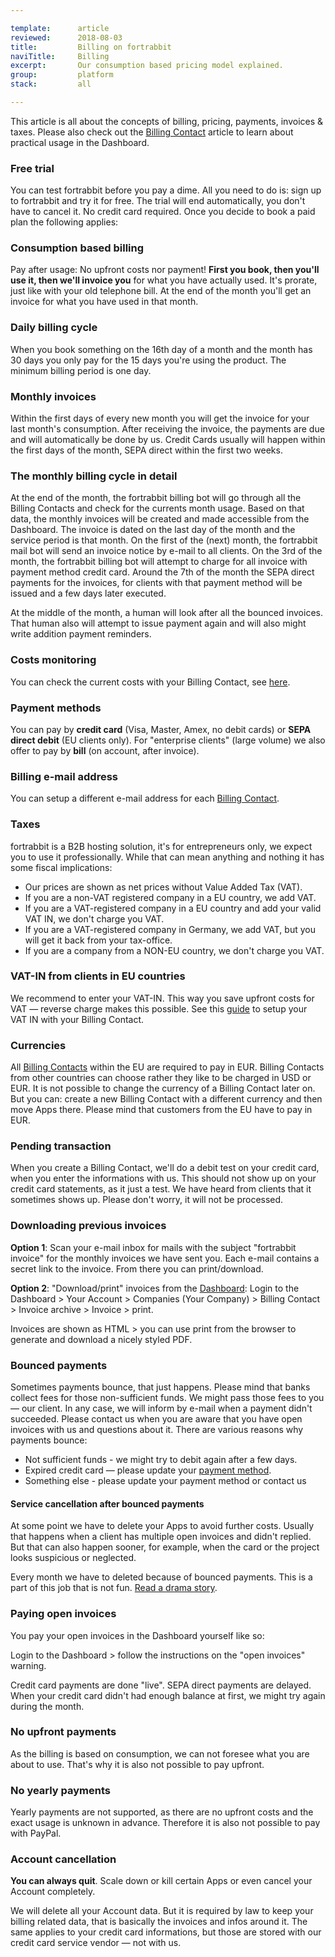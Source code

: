 ```yaml
---

template:      article
reviewed:      2018-08-03
title:         Billing on fortrabbit
naviTitle:     Billing
excerpt:       Our consumption based pricing model explained.
group:         platform
stack:         all

---
```


This article is all about the concepts of billing, pricing, payments, invoices & taxes. Please also check out the [Billing Contact](/billing-contact) article to learn about practical usage in the Dashboard.


### Free trial

You can test fortrabbit before you pay a dime. All you need to do is: sign up to fortrabbit and try it for free. The trial will end automatically, you don't have to cancel it. No credit card required. Once you decide to book a paid plan the following applies:


### Consumption based billing

Pay after usage: No upfront costs nor payment! **First you book, then you'll use it, then we'll invoice you** for what you have actually used. It's prorate, just like with your old telephone bill. At the end of the month you'll get an invoice for what you have used in that month. 

### Daily billing cycle

When you book something on the 16th day of a month and the month has 30 days you only pay for the 15 days you're using the product. The minimum billing period is one day. 

### Monthly invoices

Within the first days of every new month you will get the invoice for your last month's consumption. After receiving the invoice, the payments are due and will automatically be done by us. Credit Cards usually will happen within the first days of the month, SEPA direct within the first two weeks.

### The monthly billing cycle in detail

At the end of the month, the fortrabbit billing bot will go through all the Billing Contacts and check for the currents month usage. Based on that data, the monthly invoices will be created and made accessible from the Dashboard. The invoice is dated on the last day of the month and the service period is that month. On the first of the (next) month, the fortrabbit mail bot will send an invoice notice by e-mail to all clients. On the 3rd of the month, the fortrabbit billing bot will attempt to charge for all invoice with payment method credit card. Around the 7th of the month the SEPA direct payments for the invoices, for clients with that payment method will be issued and a few days later executed.

At the middle of the month, a human will look after all the bounced invoices. That human also will attempt to issue payment again and will also might write addition payment reminders.


### Costs monitoring

You can check the current costs with your Billing Contact, see [here](/billing-contact#toc-costs-monitoring).

### Payment methods

You can pay by **credit card** (Visa, Master, Amex, no debit cards) or **SEPA direct debit** (EU clients only). For "enterprise clients" (large volume) we also offer to pay by **bill** (on account, after invoice).

### Billing e-mail address

You can setup a different e-mail address for each [Billing Contact](/billing-contact#toc-changing-the-billing-e-mail-address).

### Taxes

fortrabbit is a B2B hosting solution, it's for entrepreneurs only, we expect you to use it professionally. While that can mean anything and nothing it has some fiscal implications:

* Our prices are shown as net prices without Value Added Tax (VAT).
* If you are a non-VAT registered company in a EU country, we add VAT.
* If you are a VAT-registered company in a EU country and add your valid VAT IN, we don't charge you VAT.
* If you are a VAT-registered company in Germany, we add VAT, but you will get it back from your tax-office.
* If you are a company from a NON-EU country, we don't charge you VAT.

### VAT-IN from clients in EU countries

We recommend to enter your VAT-IN. This way you save upfront costs for VAT — reverse charge makes this possible. See this [guide](/billing-contact#toc-taxes) to setup your VAT IN with your Billing Contact. 


### Currencies

All [Billing Contacts](/company#toc-billing-contacts) within the EU are required to pay in EUR. Billing Contacts from other countries can choose rather they like to be charged in USD or EUR. It is not possible to change the currency of a Billing Contact later on. But you can: create a new Billing Contact with a different currency and then move Apps there. Please mind that customers from the EU have to pay in EUR.


### Pending transaction

When you create a Billing Contact, we'll do a debit test on your credit card, when you enter the informations with us. This should not show up on your credit card statements, as it just a test. We have heard from clients that it sometimes shows up. Please don't worry, it will not be processed.


### Downloading previous invoices

**Option 1**: Scan your e-mail inbox for mails with the subject "fortrabbit invoice" for the monthly invoices we have sent you. Each e-mail contains a secret link to the invoice. From there you can print/download.

**Option 2**: "Download/print" invoices from the [Dashboard](/dashboard): Login to the Dashboard > Your Account > Companies (Your Company) > Billing Contact > Invoice archive > Invoice > print.

Invoices are shown as HTML > you can use print from the browser to generate and download a nicely styled PDF.


### Bounced payments

Sometimes payments bounce, that just happens. Please mind that banks collect fees for those non-sufficient funds. We might pass those fees to you — our client. In any case, we will inform by e-mail when a payment didn't succeeded. Please contact us when you are aware that you have open invoices with us and questions about it. There are various reasons why payments bounce: 

* Not sufficient funds - we might try to debit again after a few days.
* Expired credit card — please update your [payment method](/billing-contact/#toc-changing-the-payment-method).
* Something else - please update your payment method or contact us

#### Service cancellation after bounced payments

At some point we have to delete your Apps to avoid further costs. Usually that happens when a client has multiple open invoices and didn't replied. But that can also happen sooner, for example, when the card or the project looks suspicious or neglected.

Every month we have to deleted because of bounced payments. This is a part of this job that is not fun. [Read a drama story](https://blog.fortrabbit.com/bounced-payment).


### Paying open invoices

You pay your open invoices in the Dashboard yourself like so: 

Login to the Dashboard > follow the instructions on the "open invoices" warning. 

Credit card payments are done "live". SEPA direct payments are delayed. When your credit card didn't had enough balance at first, we might try again during the month.

### No upfront payments

As the billing is based on consumption, we can not foresee what you are about to use. That's why it is also not possible to pay upfront.

### No yearly payments

Yearly payments are not supported, as there are no upfront costs and the exact usage is unknown in advance. Therefore it is also not possible to pay with PayPal.


### Account cancellation

**You can always quit**. Scale down or kill certain Apps or even cancel your Account completely.

We will delete all your Account data. But it is required by law to keep your billing related data, that is basically the invoices and infos around it. The same applies to your credit card informations, but those are stored with our credit card service vendor — not with us.
